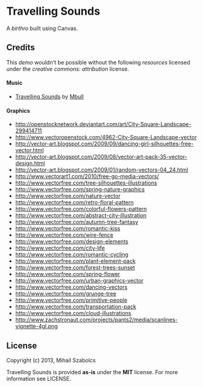 Travelling Sounds
===============
A *birthro* built using Canvas.

Credits
-------
This *demo* wouldn't be possible without the following *resources*
licensed under the *creative commons: attribution* license.

#### Music
* [Travelling Sounds](https://soundcloud.com/mbull-1/travelling-sounds) by [Mbull](https://soundcloud.com/mbull-1)

#### Graphics
* http://openstocknetwork.deviantart.com/art/City-Square-Landscape-299414711
* http://www.vectoropenstock.com/4962-City-Square-Landscape-vector
* http://vector-art.blogspot.com/2009/09/dancing-girl-silhouettes-free-vector.html
* http://vector-art.blogspot.com/2009/08/vector-art-pack-35-vector-design.html
* http://vector-art.blogspot.com/2009/01/random-vectors-04_24.html
* http://www.vectorart1.com/2010/free-go-media-vectors/
* http://www.vectorfree.com/tree-silhouettes-illustrations
* http://www.vectorfree.com/spring-nature-graphics
* http://www.vectorfree.com/nature-vector
* http://www.vectorfree.com/retro-floral-pattern
* http://www.vectorfree.com/colorful-flowers-pattern
* http://www.vectorfree.com/abstract-city-illustration
* http://www.vectorfree.com/autumn-tree-fantasy
* http://www.vectorfree.com/romantic-kiss
* http://www.vectorfree.com/wire-fence
* http://www.vectorfree.com/design-elements
* http://www.vectorfree.com/city-life
* http://www.vectorfree.com/romantic-cycling
* http://www.vectorfree.com/plant-element-pack
* http://www.vectorfree.com/forest-trees-sunset
* http://www.vectorfree.com/spring-flower
* http://www.vectorfree.com/urban-graphics-vector
* http://www.vectorfree.com/dancing-vectors
* http://www.vectorfree.com/grunge-tree
* http://www.vectorfree.com/primitive-people
* http://www.vectorfree.com/transportation-pack
* http://www.vectorfree.com/cloud-illustrations
* http://www.zachstronaut.com/projects/pants2/media/scanlines-vignette-4gl.png

License
-------
Copyright (c) 2013, Mihail Szabolcs

Travelling Sounds is provided **as-is** under the **MIT** license. 
For more information see LICENSE.
